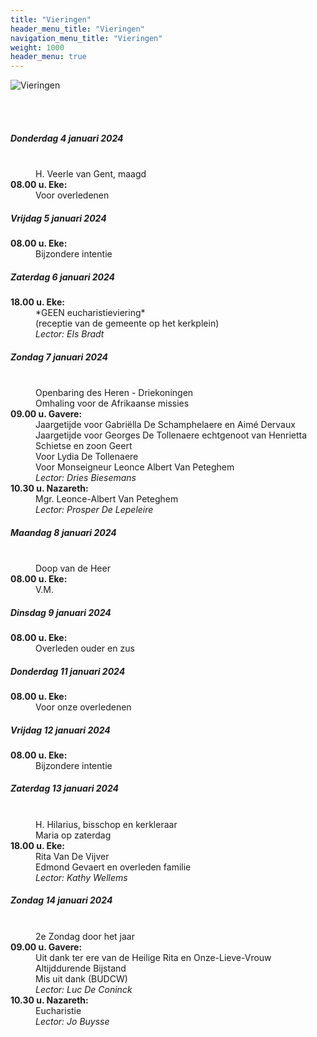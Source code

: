 ```yaml
---
title: "Vieringen"
header_menu_title: "Vieringen"
navigation_menu_title: "Vieringen"
weight: 1000
header_menu: true
---
```


![Vieringen](images/liturgische-vieringen.jpg)

<br>
<br>

##### Donderdag 4 januari 2024  
<dl><dt>&nbsp;</dt><dd>H. Veerle van Gent, maagd<br></dd><dt><b>08.00 u. Eke:</b></dt><dd>Voor overledenen</dd>
</dl>

##### Vrijdag 5 januari 2024  
<dl><dt><b>08.00 u. Eke:</b></dt><dd>Bijzondere intentie</dd>
</dl>

##### Zaterdag 6 januari 2024  
<dl><dt><b>18.00 u. Eke:</b></dt><dd>*GEEN eucharistieviering*<br>(receptie van de gemeente op het kerkplein)<br><i>Lector: Els Bradt</i></dd>
</dl>

##### Zondag 7 januari 2024  
<dl><dt>&nbsp;</dt><dd>Openbaring des Heren - Driekoningen<br>Omhaling voor de Afrikaanse missies<br></dd><dt><b>09.00 u. Gavere:</b></dt><dd>Jaargetijde voor Gabriëlla De Schamphelaere en Aimé Dervaux<br>Jaargetijde voor Georges De Tollenaere echtgenoot van Henrietta Schietse en zoon Geert<br>Voor Lydia De Tollenaere<br>Voor Monseigneur Leonce Albert Van Peteghem<br><i>Lector: Dries Biesemans</i></dd>
<dt><b>10.30 u. Nazareth:</b></dt><dd>Mgr. Leonce-Albert Van Peteghem<br><i>Lector: Prosper De Lepeleire</i></dd>
</dl>

##### Maandag 8 januari 2024  
<dl><dt>&nbsp;</dt><dd>Doop van de Heer<br></dd><dt><b>08.00 u. Eke:</b></dt><dd>V.M.</dd>
</dl>

##### Dinsdag 9 januari 2024  
<dl><dt><b>08.00 u. Eke:</b></dt><dd>Overleden ouder en zus</dd>
</dl>

##### Donderdag 11 januari 2024  
<dl><dt><b>08.00 u. Eke:</b></dt><dd>Voor onze overledenen</dd>
</dl>

##### Vrijdag 12 januari 2024  
<dl><dt><b>08.00 u. Eke:</b></dt><dd>Bijzondere intentie</dd>
</dl>

##### Zaterdag 13 januari 2024  
<dl><dt>&nbsp;</dt><dd>H. Hilarius, bisschop en kerkleraar<br>Maria op zaterdag<br></dd><dt><b>18.00 u. Eke:</b></dt><dd>Rita Van De Vijver<br>Edmond Gevaert en overleden familie<br><i>Lector: Kathy Wellems</i></dd>
</dl>

##### Zondag 14 januari 2024  
<dl><dt>&nbsp;</dt><dd>2e Zondag door het jaar<br></dd><dt><b>09.00 u. Gavere:</b></dt><dd>Uit dank ter ere van de Heilige Rita en Onze-Lieve-Vrouw Altijddurende Bijstand<br>Mis uit dank (BUDCW)<br><i>Lector: Luc De Coninck</i></dd>
<dt><b>10.30 u. Nazareth:</b></dt><dd>Eucharistie<br><i>Lector: Jo Buysse</i></dd>
</dl>
<br>
<br>
<br>


